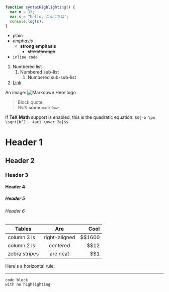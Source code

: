 ```javascript
function syntaxHighlighting() {
  var n = 33;
  var s = "hello, こんにちは";
  console.log(s);
}
```

* plain
* *emphasis*
  * **strong emphasis**
    * ~~strikethrough~~
* `inline code`

1. Numbered list
   1. Numbered sub-list
      1. Numbered sub-sub-list
2. [Link](https://www.google.com)


An image: ![Markdown Here logo](/images/icon24.png)


> Block quote.  
> *With* **some** `markdown`.

If **TeX Math** support is enabled, this is the quadratic equation:
`$${-b \pm \sqrt{b^2 - 4ac} \over 2a}$$`

# Header 1
## Header 2
### Header 3
#### Header 4
##### Header 5
###### Header 6
  
| Tables        | Are           | Cool  |
| ------------- |:-------------:| -----:|
| column 3 is   | right-aligned | $$1600 |
| column 2 is   | centered      |   $$12 |
| zebra stripes | are neat      |    $$1 |

Here's a horizontal rule:

---

```
code block
with no highlighting
```

